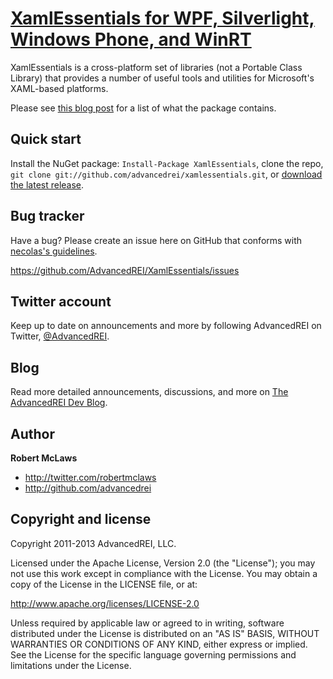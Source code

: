 [XamlEssentials for WPF, Silverlight, Windows Phone, and WinRT](http://github.com/AdvancedREI/XamlEssentials)
=================

XamlEssentials is a cross-platform set of libraries (not a Portable Class Library) that provides a number of useful tools and utilities for Microsoft's XAML-based platforms.

Please see [this blog post](http://advancedrei.com/blogs/development/introducing-xamlessentials-cross-platform-helpers-for-microsoft-xaml) for a list of what the package contains.

Quick start
-----------

Install the NuGet package: `Install-Package XamlEssentials`, clone the repo, `git clone git://github.com/advancedrei/xamlessentials.git`, or [download the latest release](https://github.com/advancedrei/xamlessentials/zipball/master).


Bug tracker
-----------

Have a bug? Please create an issue here on GitHub that conforms with [necolas's guidelines](https://github.com/necolas/issue-guidelines).

https://github.com/AdvancedREI/XamlEssentials/issues



Twitter account
---------------

Keep up to date on announcements and more by following AdvancedREI on Twitter, [@AdvancedREI](http://twitter.com/AdvancedREI).



Blog
----

Read more detailed announcements, discussions, and more on [The AdvancedREI Dev Blog](http://advancedrei.com/blogs/development).


Author
-------

**Robert McLaws**

+ http://twitter.com/robertmclaws
+ http://github.com/advancedrei


Copyright and license
---------------------

Copyright 2011-2013 AdvancedREI, LLC.

Licensed under the Apache License, Version 2.0 (the "License");
you may not use this work except in compliance with the License. You may obtain a copy of the License in the LICENSE file, or at:

   http://www.apache.org/licenses/LICENSE-2.0

Unless required by applicable law or agreed to in writing, software distributed under the License is distributed on an "AS IS" BASIS, WITHOUT WARRANTIES OR CONDITIONS OF ANY KIND, either express or implied.
See the License for the specific language governing permissions and limitations under the License.
